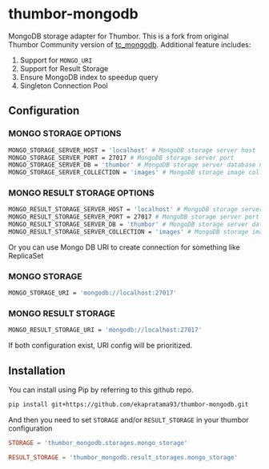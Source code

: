# thumbor-mongodb

MongoDB storage adapter for Thumbor. This is a fork from original Thumbor Community version of [tc_mongodb]("https://github.com/thumbor-community/mongodb). 
Additional feature includes:

1. Support for `MONGO_URI`
2. Support for Result Storage
3. Ensure MongoDB index to speedup query
4. Singleton Connection Pool

## Configuration

### MONGO STORAGE OPTIONS

```bash
MONGO_STORAGE_SERVER_HOST = 'localhost' # MongoDB storage server host
MONGO_STORAGE_SERVER_PORT = 27017 # MongoDB storage server port
MONGO_STORAGE_SERVER_DB = 'thumbor' # MongoDB storage server database name
MONGO_STORAGE_SERVER_COLLECTION = 'images' # MongoDB storage image collection
```

### MONGO RESULT STORAGE OPTIONS

```bash
MONGO_RESULT_STORAGE_SERVER_HOST = 'localhost' # MongoDB storage server host
MONGO_RESULT_STORAGE_SERVER_PORT = 27017 # MongoDB storage server port
MONGO_RESULT_STORAGE_SERVER_DB = 'thumbor' # MongoDB storage server database name
MONGO_RESULT_STORAGE_SERVER_COLLECTION = 'images' # MongoDB storage image collection
```

Or you can use Mongo DB URI to create connection for something like ReplicaSet

### MONGO STORAGE

```bash
MONGO_STORAGE_URI = 'mongodb://localhost:27017'
```

### MONGO RESULT STORAGE

```bash
MONGO_RESULT_STORAGE_URI = 'mongodb://localhost:27017'
```

If both configuration exist, URI config will be prioritized.

## Installation

You can install using Pip by referring to this github repo.

```bash
pip install git+https://github.com/ekapratama93/thumbor-mongodb.git
```

And then you need to set `STORAGE` and/or `RESULT_STORAGE` in your thumbor configuration

```conf
STORAGE = 'thumbor_mongodb.storages.mongo_storage'

RESULT_STORAGE = 'thumbor_mongodb.result_storages.mongo_storage'
```
